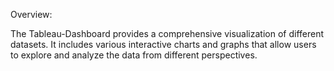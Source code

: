 Overview:

The Tableau-Dashboard provides a comprehensive visualization of different datasets. It includes various interactive charts and graphs that allow users to explore and analyze the data from different perspectives.
